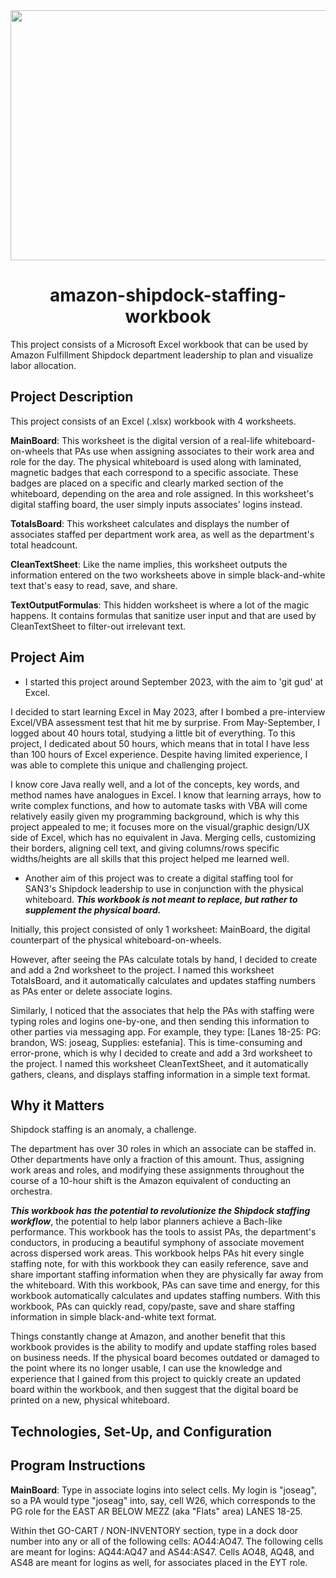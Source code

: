 <div align="center"><img src="https://github.com/JGAguilar626/amazon-shipdock-staffing-workbook/assets/129235347/6bc1b670-8ad4-46ca-9cb5-18471c7ac556" width="640" height="400"></div>

# <div align="center">amazon-shipdock-staffing-workbook</div>
This project consists of a Microsoft Excel workbook that can be used by Amazon Fulfillment Shipdock department leadership to plan and visualize labor allocation.

## Project Description
This project consists of an Excel (.xlsx) workbook with 4 worksheets.

**MainBoard**: This worksheet is the digital version of a real-life whiteboard-on-wheels that PAs use when assigning associates to their work area and role for the day. The physical whiteboard is used along with laminated, magnetic badges that each correspond to a specific associate. These badges are placed on a specific and clearly marked section of the whiteboard, depending on the area and role assigned. In this worksheet's digital staffing board, the user simply inputs associates' logins instead.

**TotalsBoard**: This worksheet calculates and displays the number of associates staffed per department work area, as well as the department's total headcount.

**CleanTextSheet**: Like the name implies, this worksheet outputs the information entered on the two worksheets above in simple black-and-white text that's easy to read, save, and share.

**TextOutputFormulas**: This hidden worksheet is where a lot of the magic happens. It contains formulas that sanitize user input and that are used by CleanTextSheet to filter-out irrelevant text.

## Project Aim
- I started this project around September 2023, with the aim to 'git gud' at Excel.

I decided to start learning Excel in May 2023, after I bombed a pre-interview Excel/VBA assessment test that hit me by surprise. From May-September, I logged about 40 hours total, studying a little bit of everything. To this project, I dedicated about 50 hours, which means that in total I have less than 100 hours of Excel experience. Despite having limited experience, I was able to complete this unique and challenging project.

I know core Java really well, and a lot of the concepts, key words, and method names have analogues in Excel. I know that learning arrays, how to write complex functions, and how to automate tasks with VBA will come relatively easily given my programming background, which is why this project appealed to me; it focuses more on the visual/graphic design/UX side of Excel, which has no equivalent in Java. Merging cells, customizing their borders, aligning cell text, and giving columns/rows specific widths/heights are all skills that this project helped me learned well.

- Another aim of this project was to create a digital staffing tool for SAN3's Shipdock leadership to use in conjunction with the physical whiteboard. ***This workbook is not meant to replace, but rather to supplement the physical board.***

Initially, this project consisted of only 1 worksheet: MainBoard, the digital counterpart of the physical whiteboard-on-wheels.

However, after seeing the PAs calculate totals by hand, I decided to create and add a 2nd worksheet to the project. I named this worksheet TotalsBoard, and it automatically calculates and updates staffing numbers as PAs enter or delete associate logins.

Similarly, I noticed that the associates that help the PAs with staffing were typing roles and logins one-by-one, and then sending this information to other parties via messaging app. For example, they type: [Lanes 18-25: PG: brandon, WS: joseag, Supplies: estefania]. This is time-consuming and error-prone, which is why I decided to create and add a 3rd worksheet to the project. I named this worksheet CleanTextSheet, and it automatically gathers, cleans, and displays staffing information in a simple text format.

## Why it Matters
Shipdock staffing is an anomaly, a challenge.

The department has over 30 roles in which an associate can be staffed in. Other departments have only a fraction of this amount. Thus, assigning work areas and roles, and modifying these assignments throughout the course of a 10-hour shift is the Amazon equivalent of conducting an orchestra.

***This workbook has the potential to revolutionize the Shipdock staffing workflow***, the potential to help labor planners achieve a Bach-like performance. This workbook has the tools to assist PAs, the department's conductors, in producing a beautiful symphony of associate movement across dispersed work areas. This workbook helps PAs hit every single staffing note, for with this workbook they can easily reference, save and share important staffing information when they are physically far away from the whiteboard. With this workbook, PAs can save time and energy, for this workbook automatically calculates and updates staffing numbers. With this workbook, PAs can quickly read, copy/paste, save and share staffing information in simple black-and-white text format.

Things constantly change at Amazon, and another benefit that this workbook provides is the ability to modify and update staffing roles based on business needs. If the physical board becomes outdated or damaged to the point where its no longer usable, I can use the knowledge and experience that I gained from this project to quickly create an updated board within the workbook, and then suggest that the digital board be printed on a new, physical whiteboard.

## Technologies, Set-Up, and Configuration


## Program Instructions
**MainBoard**: Type in associate logins into select cells. My login is "joseag", so a PA would type "joseag" into, say, cell W26, which corresponds to the PG role for the EAST AR BELOW MEZZ (aka "Flats" area) LANES 18-25.

Within thet GO-CART / NON-INVENTORY section, type in a dock door number into any or all of the following cells: AO44:AO47. The following cells are meant for logins: AQ44:AQ47 and AS44:AS47. Cells AO48, AQ48, and AS48 are meant for logins as well, for associates placed in the EYT role.



